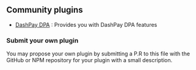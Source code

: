 ## Community plugins

- [DashPay DPA](https://github.com/dashevo/dashpay-dpa) : Provides you with DashPay DPA features

### Submit your own plugin 

You may propose your own plugin by submitting a P.R to this file with the GitHub or NPM repository for your plugin with a small description.  
